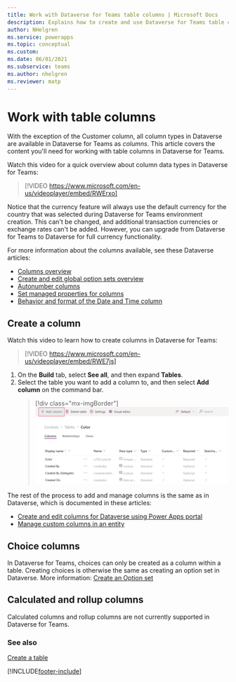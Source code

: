 ```yaml
---
title: Work with Dataverse for Teams table columns | Microsoft Docs
description: Explains how to create and use Dataverse for Teams table columns.
author: NHelgren
ms.service: powerapps
ms.topic: conceptual
ms.custom: 
ms.date: 06/01/2021
ms.subservice: teams
ms.author: nhelgren
ms.reviewer: matp
---
```


# Work with table columns

With the exception of the Customer column, all column types in Dataverse are available in Dataverse for Teams as *columns*. This article covers the content you'll need for working with table columns in Dataverse for Teams.

Watch this video for a quick overview about column data types in Dataverse for Teams:
> [!VIDEO https://www.microsoft.com/en-us/videoplayer/embed/RWErxo]

Notice that the currency feature will always use the default currency for the country that was selected during Dataverse for Teams environment creation. This can't be changed, and additional transaction currencies or exchange rates can't be added. However, you can upgrade from Dataverse for Teams to Dataverse for full currency functionality.

For more information about the columns available, see these Dataverse articles:

- [Columns overview](../maker/data-platform/fields-overview.md)
- [Create and edit global option sets overview](../maker/data-platform/create-edit-global-option-sets.md)
- [Autonumber columns](../maker/data-platform/autonumber-fields.md)
- [Set managed properties for columns](../maker/data-platform/set-managed-properties-for-field.md)
- [Behavior and format of the Date and Time column](../maker/data-platform/behavior-format-date-time-field.md)

## Create a column

Watch this video to learn how to create columns in Dataverse for Teams:
> [!VIDEO https://www.microsoft.com/en-us/videoplayer/embed/RWE7js]

1. On the **Build** tab, select **See all**, and then expand **Tables**. 
2. Select the table you want to add a column to, and then select **Add column** on the command bar.
    > [!div class="mx-imgBorder"] 
    > ![Create a table column.](media/create-table-column.png "Create a table column")

The rest of the process to add and manage columns is the same as in Dataverse, which is documented in these articles:
- [Create and edit columns for Dataverse using Power Apps portal](../maker/data-platform/create-edit-field-portal.md)
- [Manage custom columns in an entity](../maker/data-platform/data-platform-manage-fields.md)

## Choice columns

In Dataverse for Teams, choices can only be created as a column within a table. Creating choices is otherwise the same as creating an option set in Dataverse. More information: [Create an Option set](../maker/data-platform/custom-picklists.md)

## Calculated and rollup columns

Calculated columns and rollup columns are not currently supported in Dataverse for Teams.

### See also

[Create a table](create-table.md)


[!INCLUDE[footer-include](../includes/footer-banner.md)]
